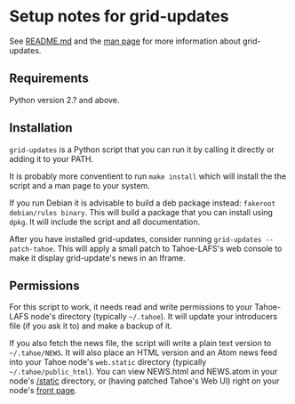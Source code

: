 Setup notes for grid-updates
============================

See [README.md] and the [man page] for more information about grid-updates.

Requirements
------------

Python version 2.? and above.

Installation
------------

`grid-updates` is a Python script that you can run it by calling it directly or
adding it to your PATH.

It is probably more conventient to run `make install` which will install the
the script and a man page to your system.

If you run Debian it is advisable to build a deb package instead: `fakeroot
debian/rules binary`. This will build a package that you can install using
`dpkg`. It will include the script and all documentation.

After you have installed grid-updates, consider running `grid-updates
--patch-tahoe`.  This will apply a small patch to Tahoe-LAFS's web console to
make it display grid-update's news in an Iframe.

Permissions
-----------

For this script to work, it needs read and write permissions to your Tahoe-LAFS
node's directory (typically `~/.tahoe`).  It will update your introducers file
(if you ask it to) and make a backup of it.

If you also fetch the news file, the script will write a plain text version to
`~/.tahoe/NEWS`.  It will also place an HTML version and an Atom news feed into
your Tahoe node's `web.static` directory (typically  `~/.tahoe/public_html`).
You can view NEWS.html and NEWS.atom in your node's [/static] directory, or
(having patched Tahoe's Web UI) right on your node's [front page].


[README.md]: README.md
[man page]: man/grid-updates.1.md
[/static]: http://127.0.0.1:3456/static/
[front page]: http://127.0.0.1:3456
